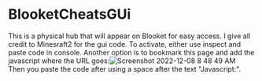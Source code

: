 # BlooketCheatsGUi
This is a physical hub that will appear on Blooket for easy access.
I give all credit to Minesraft2 for the gui code.
To activate, either use inspect and paste code in console. Another option is to bookmark this page and add the javascript where the URL goes:![Screenshot 2022-12-08 8 48 49 AM](https://user-images.githubusercontent.com/119429431/206464116-cb200994-cee2-4520-917b-ac5152febb07.png)
<br>
Then you paste the code after using a space after the text "Javascript:".
